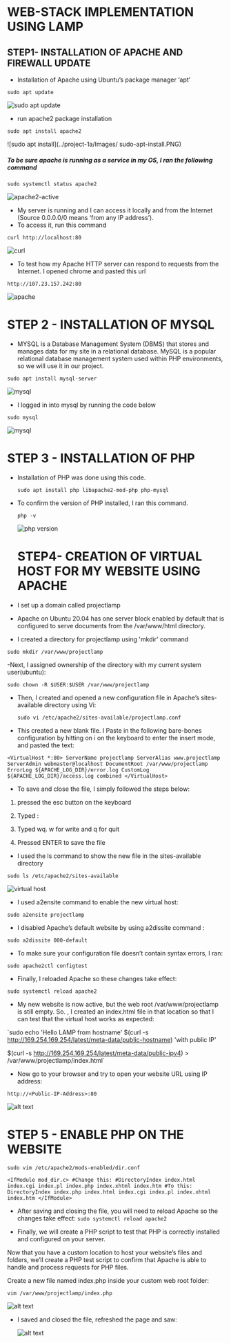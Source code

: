 # WEB-STACK IMPLEMENTATION USING LAMP

## STEP1- INSTALLATION OF APACHE AND FIREWALL UPDATE

- Installation of Apache using Ubuntu’s package manager ‘apt’

`sudo apt update`


![sudo apt update](../project-1a/Images/sudo_apt.PNG)

- run apache2 package installation

`sudo apt install apache2`


![sudo apt install](../project-1a/Images/
sudo-apt-install.PNG)

##### To be sure apache is running as a service in my OS, I ran the following command

`sudo systemctl status apache2`

![apache2-active](../project-1a/Images/apache2-active.PNG)

- My server is running and I can access it locally and from the Internet (Source 0.0.0.0/0 means ‘from any IP address’).
- To access it, run this command

`curl http://localhost:80`


![curl](../project-1a/Images/curl.PNG)

- To test how my Apache HTTP server can respond to requests from the Internet. I opened chrome and pasted this url

`http://107.23.157.242:80`


![apache](../project-1a//Images/apache-website.PNG)


# STEP 2 - INSTALLATION OF MYSQL

- MYSQL is a Database Management System (DBMS) that stores and manages data for my site in a relational database. MySQL is a popular relational database management system used within PHP environments, so we will use it in our project.

`sudo apt install mysql-server`


![mysql](../project-1a//Images/mysql-1.PNG)


- I logged in into mysql by running the code below


`sudo mysql`


![mysql](../project-1a/Images/mysql.PNG)

# STEP 3 - INSTALLATION OF PHP

- Installation of PHP was done using this code.


  `sudo apt install php libapache2-mod-php php-mysql`


- To confirm the version of PHP installed, I ran this command.

  `php -v`


  ![php version](../project-1a/Images/php-version.PNG)


  # STEP4- CREATION OF VIRTUAL HOST FOR MY WEBSITE USING APACHE

- I set up a domain called projectlamp

- Apache on Ubuntu 20.04 has one server block enabled by default that is configured to serve documents from the /var/www/html directory.
- I created a directory for projectlamp using 'mkdir' command

`sudo mkdir /var/www/projectlamp`

-Next, I assigned ownership of the directory with my current system user(ubuntu):


`sudo chown -R $USER:$USER /var/www/projectlamp`


- Then, I created and opened a new configuration file in Apache’s sites-available directory using Vi:


  `sudo vi /etc/apache2/sites-available/projectlamp.conf`
  

- This created a new blank file. I Paste in the following bare-bones configuration by hitting on i on the keyboard to enter the insert mode, and pasted the text:

`<VirtualHost *:80>
    ServerName projectlamp
    ServerAlias www.projectlamp 
    ServerAdmin webmaster@localhost
    DocumentRoot /var/www/projectlamp
    ErrorLog ${APACHE_LOG_DIR}/error.log
    CustomLog ${APACHE_LOG_DIR}/access.log combined
</VirtualHost>`

- To save and close the file, I simply followed the steps below:

1. pressed the esc button on the keyboard

2. Typed :

3. Typed wq. w for write and q for quit

4. Pressed ENTER to save the file

- I used the ls command to show the new file in the sites-available directory

`sudo ls /etc/apache2/sites-available`

![virtual host](./Images/virtualHost.PNG)

- I used a2ensite command to enable the new virtual host:

`sudo a2ensite projectlamp`

- I disabled Apache’s default website by using a2dissite command :

`sudo a2dissite 000-default`

- To make sure your configuration file doesn’t contain syntax errors, I ran:

`sudo apache2ctl configtest`

- Finally, I reloaded Apache so these changes take effect:

`sudo systemctl reload apache2`

- My new website is now active, but the web root /var/www/projectlamp is still empty. So.
  , I created an index.html file in that location so that I can test that the virtual host works as expected:

`sudo echo 'Hello LAMP from hostname' $(curl -s http://169.254.169.254/latest/meta-data/public-hostname) 'with public IP' 

$(curl -s http://169.254.169.254/latest/meta-data/public-ipv4) > /var/www/projectlamp/index.html`

- Now go to your browser and try to open your website URL using IP address:

`http://<Public-IP-Address>:80`

![alt text](../project-1a/Images/display.PNG)


# STEP 5 - ENABLE PHP ON THE WEBSITE

`sudo vim /etc/apache2/mods-enabled/dir.conf`

`<IfModule mod_dir.c>
        #Change this:
        #DirectoryIndex index.html index.cgi index.pl index.php index.xhtml index.htm
        #To this:
        DirectoryIndex index.php index.html index.cgi index.pl index.xhtml index.htm
</IfModule>`


- After saving and closing the file, you will need to reload Apache so the changes take effect:
  `sudo systemctl reload apache2`

- Finally, we will create a PHP script to test that PHP is correctly installed and configured on your server.

Now that you have a custom location to host your website’s files and folders, we’ll create a PHP test script to confirm that Apache is able to handle and process requests for PHP files.

Create a new file named index.php inside your custom web root folder:


`vim /var/www/projectlamp/index.php`

![alt text](../project-1a/Images/php-config.PNG)


- I saved and closed the file, refreshed the page and saw:

  ![alt text](../project-1a/Images/php-live.PNG)

